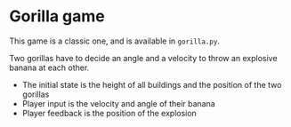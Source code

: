 # Gorilla game

This game is a classic one, and is available in `gorilla.py`.

Two gorillas have to decide an angle and a velocity to throw an explosive banana at each other.

- The initial state is the height of all buildings and the position of the two gorillas
- Player input is the velocity and angle of their banana
- Player feedback is the position of the explosion
